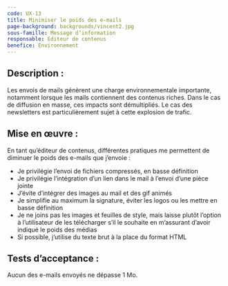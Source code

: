 ```yaml
---
code: UX-13
title: Minimiser le poids des e-mails
page-background: backgrounds/vincent2.jpg
sous-famille: Message d’information
responsable: Editeur de contenus
benefice: Environnement
---
```

## Description :

Les envois de mails génèrent une charge environnementale importante, notamment lorsque les mails contiennent des contenus riches. Dans le cas de diffusion en masse, ces impacts sont démultipliés. Le cas des newsletters est particulièrement sujet à cette explosion de trafic.

## Mise en œuvre :

En tant qu’éditeur de contenus, différentes pratiques me permettent de diminuer le poids des e-mails que j’envoie :

* Je privilégie l’envoi de fichiers compressés, en basse définition
* Je privilégie l’intégration d’un lien dans le mail à l’envoi d’une pièce jointe
* J’évite d’intégrer des images au mail et des gif animés
* Je simplifie au maximum la signature, éviter les logos ou les mettre en basse définition
* Je ne joins pas les images et feuilles de style, mais laisse plutôt l’option à l’utilisateur de les télécharger s’il le souhaite en m’assurant d’avoir indiqué le poids des médias
* Si possible, j’utilise du texte brut à la place du format HTML

## Tests d’acceptance :

Aucun des e-mails envoyés ne dépasse 1 Mo.
